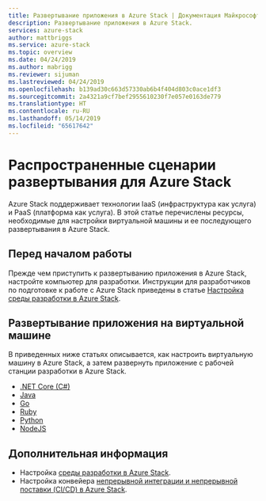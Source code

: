 ```yaml
---
title: Развертывание приложения в Azure Stack | Документация Майкрософт
description: Развертывание приложения в Azure Stack.
services: azure-stack
author: mattbriggs
ms.service: azure-stack
ms.topic: overview
ms.date: 04/24/2019
ms.author: mabrigg
ms.reviewer: sijuman
ms.lastreviewed: 04/24/2019
ms.openlocfilehash: b139ad30c663d57330ab6b4f404d803c0ace1df3
ms.sourcegitcommit: 2a4321a9cf7bef2955610230f7e057e0163de779
ms.translationtype: HT
ms.contentlocale: ru-RU
ms.lasthandoff: 05/14/2019
ms.locfileid: "65617642"
---
```

# <a name="common-deployments-for-azure-stack"></a>Распространенные сценарии развертывания для Azure Stack

Azure Stack поддерживает технологии IaaS (инфраструктура как услуга) и PaaS (платформа как услуга). В этой статье перечислены ресурсы, необходимые для настройки виртуальной машины и ее последующего развертывания в Azure Stack.

## <a name="before-you-begin"></a>Перед началом работы

Прежде чем приступить к развертыванию приложения в Azure Stack, настройте компьютер для разработки. Инструкции для разработчиков по подготовке к работе с Azure Stack приведены в статье [Настройка среды разработки в Azure Stack](azure-stack-dev-start.md).

## <a name="deploy-an-app-to-a-vm"></a>Развертывание приложения на виртуальной машине

В приведенных ниже статьях описывается, как настроить виртуальную машину в Azure Stack, а затем развернуть приложение с рабочей станции разработки в Azure Stack.

- [.NET Core (C#)](azure-stack-dev-start-howto-vm-dotnet.md)
- [Java](azure-stack-dev-start-howto-vm-java.md)
- [Go](azure-stack-dev-start-howto-vm-go.md)
- [Ruby](azure-stack-dev-start-howto-vm-ruby.md)
- [Python](azure-stack-dev-start-howto-vm-python.md)
- [NodeJS](azure-stack-dev-start-howto-vm-nodejs.md)

## <a name="next-steps"></a>Дополнительная информация

- Настройка [среды разработки в Azure Stack](azure-stack-dev-start.md).
- Настройка конвейера [непрерывной интеграции и непрерывной поставки (CI/CD) в Azure Stack](azure-stack-solution-pipeline.md).
